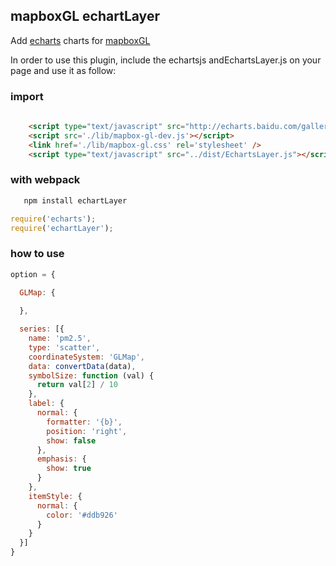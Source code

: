 ## mapboxGL echartLayer
Add [echarts](echarts.baidu.com/#) charts for [mapboxGL](https://github.com/mapbox/mapbox-gl-js)

In order to use this plugin, include the echartsjs andEchartsLayer.js  on your page and use it as follow:


### import

```html
  
    <script type="text/javascript" src="http://echarts.baidu.com/gallery/vendors/echarts/echarts-all-3.js"></script>
    <script src='./lib/mapbox-gl-dev.js'></script>
    <link href='./lib/mapbox-gl.css' rel='stylesheet' />
    <script type="text/javascript" src="../dist/EchartsLayer.js"></script>
```

### with webpack

```js
   npm install echartLayer
```
```js
require('echarts');
require('echartLayer');
```

### how to use 


```js
option = {
  
  GLMap: {

  },

  series: [{
    name: 'pm2.5',
    type: 'scatter',
    coordinateSystem: 'GLMap',
    data: convertData(data),
    symbolSize: function (val) {
      return val[2] / 10
    },
    label: {
      normal: {
        formatter: '{b}',
        position: 'right',
        show: false
      },
      emphasis: {
        show: true
      }
    },
    itemStyle: {
      normal: {
        color: '#ddb926'
      }
    }
  }]
}
```

